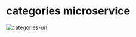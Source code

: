 # categories microservice

[![categories-url](https://img.shields.io/static/v1?label=exerciseTracker&message=Live&color=gray&labelColor=green)](https://shellparsetrack.herokuapp.com/)
